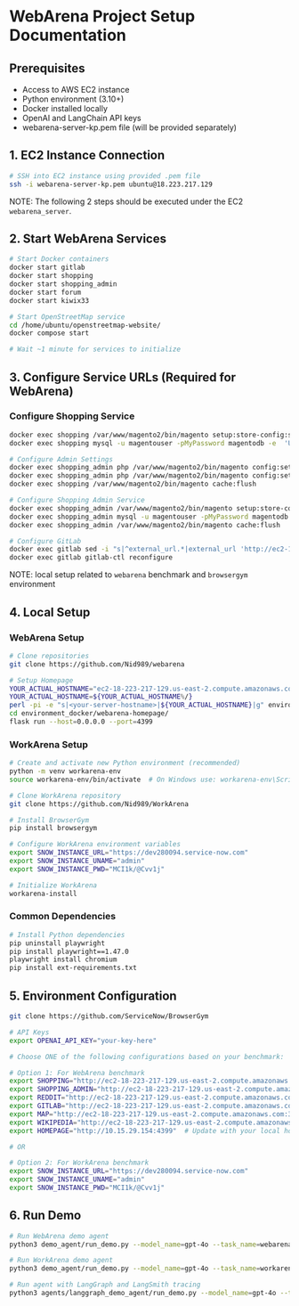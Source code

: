 # WebArena Project Setup Documentation

## Prerequisites

- Access to AWS EC2 instance
- Python environment (3.10+)
- Docker installed locally
- OpenAI and LangChain API keys
- webarena-server-kp.pem file (will be provided separately)

## 1. EC2 Instance Connection 
```bash
# SSH into EC2 instance using provided .pem file
ssh -i webarena-server-kp.pem ubuntu@18.223.217.129
```

NOTE: The following 2 steps should be executed under the EC2 `webarena_server`.

## 2. Start WebArena Services
```bash
# Start Docker containers
docker start gitlab
docker start shopping
docker start shopping_admin
docker start forum
docker start kiwix33

# Start OpenStreetMap service
cd /home/ubuntu/openstreetmap-website/
docker compose start

# Wait ~1 minute for services to initialize
```

## 3. Configure Service URLs (Required for WebArena)

### Configure Shopping Service
```bash
docker exec shopping /var/www/magento2/bin/magento setup:store-config:set --base-url="http://ec2-18-223-217-129.us-east-2.compute.amazonaws.com:7770"
docker exec shopping mysql -u magentouser -pMyPassword magentodb -e  'UPDATE core_config_data SET value="http://ec2-18-223-217-129.us-east-2.compute.amazonaws.com:7770/" WHERE path = "web/secure/base_url";'

# Configure Admin Settings
docker exec shopping_admin php /var/www/magento2/bin/magento config:set admin/security/password_is_forced 0
docker exec shopping_admin php /var/www/magento2/bin/magento config:set admin/security/password_lifetime 0
docker exec shopping /var/www/magento2/bin/magento cache:flush

# Configure Shopping Admin Service
docker exec shopping_admin /var/www/magento2/bin/magento setup:store-config:set --base-url="http://ec2-18-223-217-129.us-east-2.compute.amazonaws.com:7780"
docker exec shopping_admin mysql -u magentouser -pMyPassword magentodb -e  'UPDATE core_config_data SET value="http://ec2-18-223-217-129.us-east-2.compute.amazonaws.com:7780/" WHERE path = "web/secure/base_url";'
docker exec shopping_admin /var/www/magento2/bin/magento cache:flush

# Configure GitLab
docker exec gitlab sed -i "s|^external_url.*|external_url 'http://ec2-18-223-217-129.us-east-2.compute.amazonaws.com:8023'|" /etc/gitlab/gitlab.rb
docker exec gitlab gitlab-ctl reconfigure
```

NOTE: local setup related to `webarena` benchmark and `browsergym` environment

## 4. Local Setup

### WebArena Setup
```bash
# Clone repositories
git clone https://github.com/Nid989/webarena

# Setup Homepage
YOUR_ACTUAL_HOSTNAME="ec2-18-223-217-129.us-east-2.compute.amazonaws.com"
YOUR_ACTUAL_HOSTNAME=${YOUR_ACTUAL_HOSTNAME%/}
perl -pi -e "s|<your-server-hostname>|${YOUR_ACTUAL_HOSTNAME}|g" environment_docker/webarena-homepage/templates/index.html
cd environment_docker/webarena-homepage/
flask run --host=0.0.0.0 --port=4399
```

### WorkArena Setup
```bash
# Create and activate new Python environment (recommended)
python -m venv workarena-env
source workarena-env/bin/activate  # On Windows use: workarena-env\Scripts\activate

# Clone WorkArena repository
git clone https://github.com/Nid989/WorkArena

# Install BrowserGym
pip install browsergym

# Configure WorkArena environment variables
export SNOW_INSTANCE_URL="https://dev280094.service-now.com"
export SNOW_INSTANCE_UNAME="admin"
export SNOW_INSTANCE_PWD="MCI1k/@Cvv1j"

# Initialize WorkArena
workarena-install
```

### Common Dependencies
```bash
# Install Python dependencies
pip uninstall playwright
pip install playwright==1.47.0
playwright install chromium
pip install ext-requirements.txt
```

## 5. Environment Configuration
```bash
git clone https://github.com/ServiceNow/BrowserGym 

# API Keys
export OPENAI_API_KEY="your-key-here"

# Choose ONE of the following configurations based on your benchmark:

# Option 1: For WebArena benchmark
export SHOPPING="http://ec2-18-223-217-129.us-east-2.compute.amazonaws.com:7770"
export SHOPPING_ADMIN="http://ec2-18-223-217-129.us-east-2.compute.amazonaws.com:7780/admin"
export REDDIT="http://ec2-18-223-217-129.us-east-2.compute.amazonaws.com:9999"
export GITLAB="http://ec2-18-223-217-129.us-east-2.compute.amazonaws.com:8023"
export MAP="http://ec2-18-223-217-129.us-east-2.compute.amazonaws.com:3000"
export WIKIPEDIA="http://ec2-18-223-217-129.us-east-2.compute.amazonaws.com:8888/wikipedia_en_all_maxi_2022-05/A/User:The_other_Kiwix_guy/Landing"
export HOMEPAGE="http://10.15.29.154:4399"  # Update with your local host

# OR

# Option 2: For WorkArena benchmark
export SNOW_INSTANCE_URL="https://dev280094.service-now.com"
export SNOW_INSTANCE_UNAME="admin"
export SNOW_INSTANCE_PWD="MCI1k/@Cvv1j"
```

## 6. Run Demo 
```bash
# Run WebArena demo agent
python3 demo_agent/run_demo.py --model_name=gpt-4o --task_name=webarena.196 

# Run WorkArena demo agent
python3 demo_agent/run_demo.py --model_name=gpt-4o --task_name=workarena.servicenow.order-ipad-pro

# Run agent with LangGraph and LangSmith tracing
python3 agents/langgraph_demo_agent/run_demo.py --model_name=gpt-4o --task_name=webarena.196
```
